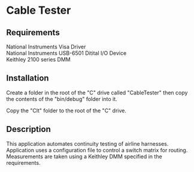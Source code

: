 # Cable Tester

## Requirements
National Instruments Visa Driver <br />
National Instruments USB-6501 Ditital I/O Device <br />
Keithley 2100 series DMM <br />

## Installation
Create a folder in the root of the "C" drive called "CableTester" then copy the contents of the "bin/debug" folder into it. <br />

Copy the "Clt" folder to the root of the "C" drive. <br />

## Description
This application automates continuity testing of airline harnesses. Application uses a configuration file to control a switch matrix for routing. Measurements are taken using a Keithley DMM specified in the requirements.
